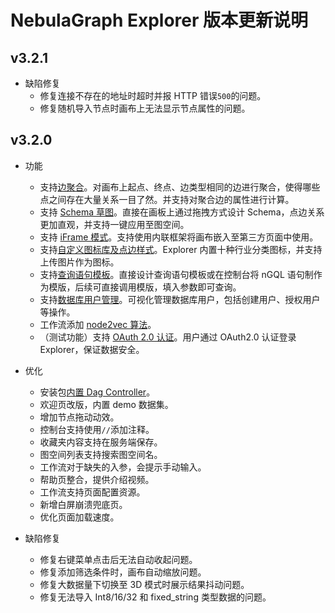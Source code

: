 # NebulaGraph Explorer 版本更新说明

## v3.2.1

- 缺陷修复
  - 修复连接不存在的地址时超时并报 HTTP 错误`500`的问题。
  - 修复随机导入节点时画布上无法显示节点属性的问题。

## v3.2.0

- 功能
  - 支持[边聚合](../..//nebula-explorer/canvas-operations/visualization-mode.md)。对画布上起点、终点、边类型相同的边进行聚合，使得哪些点之间存在大量关系一目了然。并支持对聚合边的属性进行计算。
  - 支持 [Schema 草图](../../nebula-explorer/db-management/draft.md)。直接在画板上通过拖拽方式设计 Schema，点边关系更加直观，并支持一键应用至图空间。
  - 支持 [iFrame 模式](../../nebula-explorer/iframe.md)。支持使用内联框架将画布嵌入至第三方页面中使用。
  - 支持[自定义图标库及点边样式](../../nebula-explorer/canvas-operations/canvas-overview.md)。Explorer 内置十种行业分类图标，并支持上传图片作为图标。
  - 支持[查询语句模板](../../nebula-explorer/db-management/ngql-template.md)。直接设计查询语句模板或在控制台将 nGQL 语句制作为模版，后续可直接调用模版，填入参数即可查询。
  - 支持[数据库用户管理](../../nebula-explorer/db-management/dbuser_management.md)。可视化管理数据库用户，包括创建用户、授权用户等操作。
  - 工作流添加 [node2vec 算法](../../graph-computing/algorithm-description.md)。
  - （测试功能）支持 [OAuth 2.0 认证](../../nebula-explorer/deploy-connect/ex-ug-connect.md)。用户通过 OAuth2.0 认证登录 Explorer，保证数据安全。

- 优化
  - 安装包[内置 Dag Controller](../../nebula-explorer/deploy-connect/ex-ug-deploy.md)。
  - 欢迎页改版，内置 demo 数据集。
  - 增加节点拖动动效。
  - 控制台支持使用`//`添加注释。
  - 收藏夹内容支持在服务端保存。
  - 图空间列表支持搜索图空间名。
  - 工作流对于缺失的入参，会提示手动输入。
  - 帮助页整合，提供介绍视频。
  - 工作流支持页面配置资源。
  - 新增白屏崩溃兜底页。
  - 优化页面加载速度。

- 缺陷修复
  - 修复右键菜单点击后无法自动收起问题。
  - 修复添加筛选条件时，画布自动缩放问题。
  - 修复大数据量下切换至 3D 模式时展示结果抖动问题。
  - 修复无法导入 Int8/16/32 和 fixed_string 类型数据的问题。
